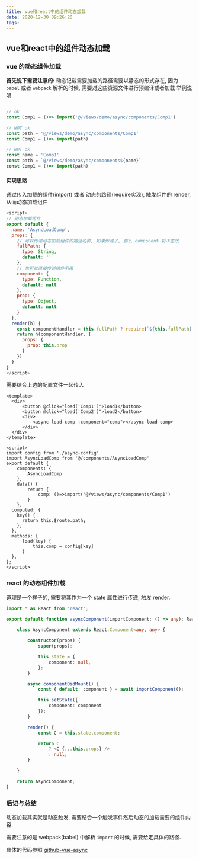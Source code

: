 ```yaml
---
title: vue和react中的组件动态加载
date: 2020-12-30 09:26:20
tags:
---
```


## vue和react中的组件动态加载

### vue 的动态组件加载

**首先说下需要注意的:**
动态记载需要加载的路径需要以静态的形式存在, 因为 `babel` 或者 `webpack` 解析的时候, 需要对这些资源文件进行预编译或者加载
举例说明

```javascript

// ok
const Comp1 = ()=> import('@/views/demo/async/components/Comp1')

// NOT ok
const path = '@/views/demo/async/components/Comp1'
const Comp1 = ()=> import(path)

// NOT ok
const name = 'Comp1'
const path = `@/views/demo/async/components${name}`
const Comp1 = ()=> import(path)
```
#### 实现思路

通过传入加载的组件(import) 或者 动态的路径(require实现), 触发组件的 render, 从而动态加载组件

```javascript
<script>
// 动态加载组件
export default {
  name: 'AsyncLoadComp',
  props: {
    // 可以传递动态加载组件的路径名称, 如果传递了, 那么 component 将不生效
    fullPath: {
      type: String,
      default: ''
    },
    // 也可以直接传递组件引用
    component: {
      type: Function,
      default: null
    },
    prop: {
      type: Object,
      default: null
    }
  },
  render(h) {
    const componentHandler = this.fullPath ? require(`${this.fullPath}.vue`) : this.component
    return h(componentHandler, {
      props: {
        prop: this.prop
      }
    })
  }
}
</script>

```

需要结合上边的配置文件一起传入

```vue
<template>
  <div>
      <button @click="load('Comp1')">load1</button>
      <button @click="load('Comp2')">load2</button>
      <div>
          <async-load-comp :component="comp"></async-load-comp>
      </div>
  </div>
</template>

<script>
import config from './async-config'
import AsyncLoadComp from '@/components/AsyncLoadComp'
export default {
    components: {
        AsyncLoadComp
    },
    data() {
        return {
            comp: ()=>import('@/views/async/components/Comp1')
        }
    },
  computed: {
    key() {
      return this.$route.path;
    },
  },
  methods: {
      load(key) {
          this.comp = config[key]
      }
  },
};
</script>
```

### react 的动态组件加载

道理是一个样子的, 需要将其作为一个 state 属性进行传递, 触发 render.

```ts
import * as React from 'react';

export default function asyncComponent(importComponent: () => any): React.ComponentClass<any> {

    class AsyncComponent extends React.Component<any, any> {

        constructor(props) {
            super(props);

            this.state = {
                component: null,
            };
        }

        async componentDidMount() {
            const { default: component } = await importComponent();

            this.setState({
                component: component
            });
        }

        render() {
            const C = this.state.component;

            return C
                ? <C {...this.props} />
                : null;
        }

    }

    return AsyncComponent;
}

```

### 后记与总结

动态加载其实就是动态触发, 需要结合一个触发事件然后动态的加载需要的组件内容.

需要注意的是 webpack(babel) 中解析 `import` 的时候, 需要给定具体的路径.

具体的代码参照 [github-vue-async](https://github.com/qszy1210/slog/blob/master/codes/vue-multi/src/views/async/index.vue)

